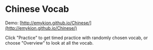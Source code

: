 # Chinese Vocab

Demo: [http://emykion.github.io/Chinese/](http://emykion.github.io/Chinese/)

Click "Practice" to get timed practice with randomly chosen vocab, or choose "Overview" to look at all the vocab.
